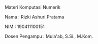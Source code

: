 Materi Komputasi Numerik

Nama : Rizki Ashuri Pratama

NIM : 190411100151

Dosen Pengampu : Mula'ab, S.Si., M.Kom.
